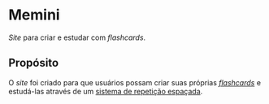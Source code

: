 # Memini

*Site* para criar e estudar com *flashcards*.

## Propósito

O *site* foi criado para que usuários possam criar suas próprias *[flashcards](https://en.wikipedia.org/wiki/Flashcard)* e estudá-las através de um [sistema de repetição espaçada](https://en.wikipedia.org/wiki/Spaced_repetition).
